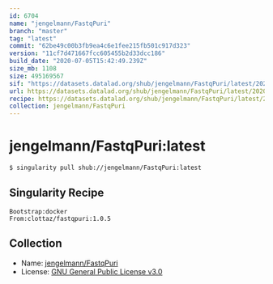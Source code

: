 ```yaml
---
id: 6704
name: "jengelmann/FastqPuri"
branch: "master"
tag: "latest"
commit: "62be49c00b3fb9ea4c6e1fee215fb501c917d323"
version: "11cf7d471667fcc605455b2d33dcc186"
build_date: "2020-07-05T15:42:49.239Z"
size_mb: 1108
size: 495169567
sif: "https://datasets.datalad.org/shub/jengelmann/FastqPuri/latest/2020-07-05-62be49c0-11cf7d47/11cf7d471667fcc605455b2d33dcc186.simg"
url: https://datasets.datalad.org/shub/jengelmann/FastqPuri/latest/2020-07-05-62be49c0-11cf7d47/
recipe: https://datasets.datalad.org/shub/jengelmann/FastqPuri/latest/2020-07-05-62be49c0-11cf7d47/Singularity
collection: jengelmann/FastqPuri
---
```


# jengelmann/FastqPuri:latest

```bash
$ singularity pull shub://jengelmann/FastqPuri:latest
```

## Singularity Recipe

```singularity
Bootstrap:docker
From:clottaz/fastqpuri:1.0.5
```

## Collection

 - Name: [jengelmann/FastqPuri](https://github.com/jengelmann/FastqPuri)
 - License: [GNU General Public License v3.0](https://api.github.com/licenses/gpl-3.0)

